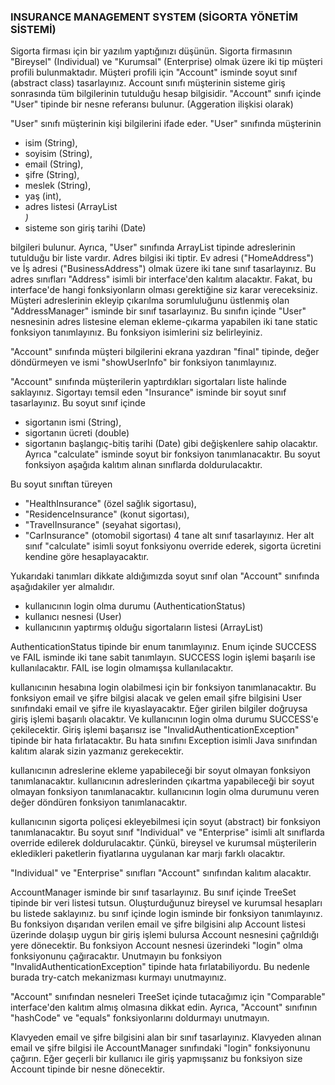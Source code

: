 ### INSURANCE MANAGEMENT SYSTEM (SİGORTA YÖNETİM SİSTEMİ)

Sigorta firması için bir yazılım yaptığınızı düşünün. Sigorta firmasının "Bireysel" (Individual) ve "Kurumsal" (Enterprise) olmak üzere iki tip müşteri profili bulunmaktadır. Müşteri profili için "Account" isminde soyut sınıf (abstract class) tasarlayınız. Account sınıfı müşterinin sisteme giriş sonrasında tüm bilgilerinin tutulduğu hesap bilgisidir. "Account" sınıfı içinde "User" tipinde bir nesne referansı bulunur. (Aggeration ilişkisi olarak)



"User" sınıfı müşterinin kişi bilgilerini ifade eder. "User" sınıfında müşterinin

* isim (String),
* soyisim (String),
* email (String),
* şifre (String),
* meslek (String),
* yaş (int),
* adres listesi (ArrayList<Address>)
* sisteme son giriş tarihi (Date)

bilgileri bulunur. Ayrıca, "User" sınıfında ArrayList tipinde adreslerinin tutulduğu bir liste vardır. Adres bilgisi iki tiptir. Ev adresi ("HomeAddress") ve İş adresi ("BusinessAddress") olmak üzere iki tane sınıf tasarlayınız. Bu adres sınıfları "Address" isimli bir interface'den kalıtım alacaktır. Fakat, bu interface'de hangi fonksiyonların olması gerektiğine siz karar vereceksiniz.
Müşteri adreslerinin ekleyip çıkarılma sorumluluğunu üstlenmiş olan "AddressManager" isminde bir sınıf tasarlayınız. Bu sınıfın içinde "User" nesnesinin adres listesine eleman ekleme-çıkarma yapabilen iki tane static fonksiyon tanımlayınız. Bu fonksiyon isimlerini siz belirleyiniz.

"Account" sınıfında müşteri bilgilerini ekrana yazdıran "final" tipinde, değer döndürmeyen ve ismi "showUserInfo" bir fonksiyon tanımlayınız.

"Account" sınıfında müşterilerin yaptırdıkları sigortaları liste halinde saklayınız. Sigortayı temsil eden "Insurance" isminde bir soyut sınıf tasarlayınız. Bu soyut sınıf içinde
*  sigortanın ismi (String),
*  sigortanın ücreti (double)
*  sigortanın başlangıç-bitiş tarihi (Date)
gibi değişkenlere sahip olacaktır. Ayrıca "calculate" isminde soyut bir fonksiyon tanımlanacaktır. Bu soyut fonksiyon aşağıda kalıtım alınan sınıflarda doldurulacaktır.

Bu soyut sınıftan türeyen
*  "HealthInsurance" (özel sağlık sigortasu),
*  "ResidenceInsurance" (konut sigortası),
*  "TravelInsurance" (seyahat sigortası),
*  "CarInsurance" (otomobil sigortası)
4 tane alt sınıf tasarlayınız. Her alt sınıf "calculate" isimli soyut fonksiyonu override ederek, sigorta ücretini kendine göre hesaplayacaktır.

Yukarıdaki tanımları dikkate aldığımızda soyut sınıf olan "Account" sınıfında aşağıdakiler yer almalıdır.

*  kullanıcının login olma durumu (AuthenticationStatus)
*  kullanıcı nesnesi (User)
*  kullanıcının yaptırmış olduğu sigortaların listesi (ArrayList)
  
AuthenticationStatus tipinde bir enum tanımlayınız. Enum içinde SUCCESS ve FAIL isminde iki tane sabit tanımlayın. SUCCESS login işlemi başarılı ise kullanılacaktır. FAIL ise login olmamışsa kullanılacaktır.

kullanıcının hesabına login olabilmesi için bir fonksiyon tanımlanacaktır. Bu fonksiyon email ve şifre bilgisi alacak ve gelen email şifre bilgisini User sınıfındaki email ve şifre ile kıyaslayacaktır. Eğer girilen bilgiler doğruysa giriş işlemi başarılı olacaktır. Ve kullanıcının login olma durumu SUCCESS'e çekilecektir. Giriş işlemi başarısız ise "InvalidAuthenticationException" tipinde bir hata fırlatacaktır. Bu hata sınıfını Exception isimli Java sınıfından kalıtım alarak sizin yazmanız gerekecektir.

kullanıcının adreslerine ekleme yapabileceği bir soyut olmayan fonksiyon tanımlanacaktır. kullanıcının adreslerinden çıkartma yapabileceği bir soyut olmayan fonksiyon tanımlanacaktır. kullanıcının login olma durumunu veren değer döndüren fonksiyon tanımlanacaktır.

kullanıcının sigorta poliçesi ekleyebilmesi için soyut (abstract) bir fonksiyon tanımlanacaktır. Bu soyut sınıf "Individual" ve "Enterprise" isimli alt sınıflarda override edilerek doldurulacaktır. Çünkü, bireysel ve kurumsal müşterilerin ekledikleri paketlerin fiyatlarına uygulanan kar marjı farklı olacaktır.

"Individual" ve "Enterprise" sınıfları "Account" sınıfından kalıtım alacaktır.

AccountManager isminde bir sınıf tasarlayınız. Bu sınıf içinde TreeSet tipinde bir veri listesi tutsun. Oluşturduğunuz bireysel ve kurumsal hesapları bu listede saklayınız. bu sınıf içinde login isminde bir fonksiyon tanımlayınız. Bu fonksiyon dışarıdan verilen email ve şifre bilgisini alıp Account listesi üzerinde dolaşıp uygun bir giriş işlemi bulursa Account nesnesini çağrıldığı yere dönecektir. Bu fonksiyon Account nesnesi üzerindeki "login" olma fonksiyonunu çağıracaktır. Unutmayın bu fonksiyon "InvalidAuthenticationException" tipinde hata fırlatabiliyordu. Bu nedenle burada try-catch mekanizması kurmayı unutmayınız.

"Account" sınıfından nesneleri TreeSet içinde tutacağımız için "Comparable" interface'den kalıtım almış olmasına dikkat edin. Ayrıca, "Account" sınıfının "hashCode" ve "equals" fonksiyonlarını doldurmayı unutmayın.

Klavyeden email ve şifre bilgisini alan bir sınıf tasarlayınız. Klavyeden alınan email ve şifre bilgisi ile AccountManager sınıfındaki "login" fonksiyonunu çağırın. Eğer geçerli bir kullanıcı ile giriş yapmışsanız bu fonksiyon size Account tipinde bir nesne dönecektir.
